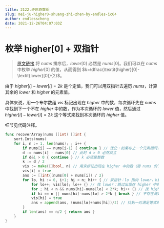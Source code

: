 ```yaml
---
title: 2122.还原原数组
slug: mei-ju-higher0-shuang-zhi-zhen-by-endles-ic64
author: endlesscheng
date: 2021-12-26T04:07:03Z
---
```

# 枚举 higher[0] + 双指针
 
> [原文链接](https://leetcode.cn/problems/recover-the-original-array/solution/mei-ju-higher0-shuang-zhi-zhen-by-endles-ic64)
将 $\textit{nums}$ 排序后，$\textit{lower}[0]$ 必然是 $\textit{nums}[0]$。我们可以在 $\textit{nums}$ 中枚举 $\textit{higher}[0]$ 的值，从而得到 $k=\dfrac{\textit{higher}[0]-\textit{lower}[0]}{2}$。

由于 $\textit{higher}[i]-\textit{lower}[i]=2k$ 是个定值，我们可以用双指针去遍历 $\textit{nums}$，计算其余的 $\textit{lower}$ 和 $\textit{higher}$ 的元素值。

具体来说，用一个布尔数组 $\textit{vis}$ 标记出现在 $\textit{higher}$ 中的数，每次循环先在 $\textit{nums}$ 中找到下一个不在 $\textit{higher}$ 中的数，作为本次循环的 $\textit{lower}$ 值，然后通过 $\textit{higher}[i]-\textit{lower}[i]=2k$ 这个等式来找到本次循环的 $\textit{higher}$ 值。

细节见代码注释。

```go
func recoverArray(nums []int) []int {
	sort.Ints(nums)
	for i, n := 1, len(nums); ; i++ {
		if nums[i] == nums[i-1] { continue } // 优化：如果与上一个元素相同，那么我们会得到同样的 k，同样找不到原数组，此时应直接跳过
		d := nums[i] - nums[0] // 此时 d > 0 必然成立
		if d&1 > 0 { continue } // k 必须是整数
		k := d / 2
		vis := make([]bool, n) // 用来标记出现在 higher 中的数（用 nums 的下标）
		vis[i] = true
		ans := []int{(nums[0] + nums[i]) / 2}
		for lo, hi := 0, i+1; hi < n; hi++ { // 双指针：lo 指向 lower，hi 指向 higher
			for lo++; vis[lo]; lo++ {} // 找 lower：跳过出现在 higher 中的数
			for ; hi < n && nums[hi]-nums[lo] < 2*k; hi++ {} // 找 higher
			if hi == n || nums[hi]-nums[lo] > 2*k { break } // 不存在满足等式的 higher 值
			vis[hi] = true
			ans = append(ans, (nums[lo]+nums[hi])/2) // 找到一对满足等式的 (lower, higher)
		}
		if len(ans) == n/2 { return ans }
	}
}
```
